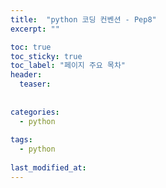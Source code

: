 ```yaml
---
title:  "python 코딩 컨벤션 - Pep8"
excerpt: ""

toc: true
toc_sticky: true
toc_label: "페이지 주요 목차"
header:
  teaser: 
  
  
categories:
  - python
  
tags:
  - python
  
last_modified_at: 
---
```


